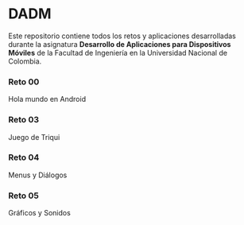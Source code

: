 # DADM
Este repositorio contiene todos los retos y aplicaciones desarrolladas durante la asignatura **Desarrollo de Aplicaciones para Dispositivos Móviles** de la Facultad de Ingeniería en la Universidad Nacional de Colombia.
### Reto 00
Hola mundo en Android
### Reto 03
Juego de Triqui
### Reto 04
Menus y Diálogos
### Reto 05
Gráficos y Sonidos
